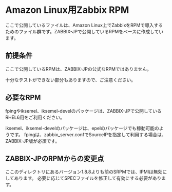 Amazon Linux用Zabbix RPM
========================

ここで公開しているファイルは、Amazon Linux上でZabbixをRPMで導入するためのファイル群です。ZABBIX-JPで公開しているRPMをベースに作成しています。

前提条件
-------

ここで公開しているRPMは、ZABBIX-JPの公式なRPMではありません。

十分なテストができない部分もありますので、ご注意ください。

必要なRPM
---------

fpingやiksemel、iksemel-develのパッケージは、ZABBIX-JPで公開しているRHEL6用をご利用ください。

iksemel、iksemel-develのパッケージは、epelのパッケージでも稼動可能のようです。
fpingは、zabbix_server.confでSourceIPを指定して利用する場合は、ZABBIX-JP版が必須です。

ZABBIX-JPのRPMからの変更点
--------------------------

ここのディレクトリにあるバージョン1.8.8よりも前のSRPMでは、IPMIは無効にしてあります。
必要に応じてSPECファイルを修正して有効にする必要があります。
